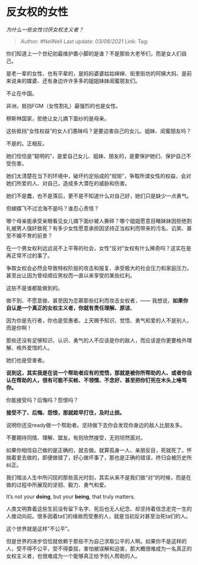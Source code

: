# 反女权的女性
*为什么一些女性讨厌女权主义者？*

> Author: #NellNell 
> Last update: *03/08/2021* 
> Link:
> Tag:  
  
你们知道上一个世纪初最维护裹小脚的是谁？不是那些大老爷们，而是女人们自己。

是老一辈的女性、也有平辈的，是妈妈婆婆姑姑婶婶、街里街坊的阿姨大妈、是前来说亲的媒婆、还有身边许许多多的姐姐妹妹闺蜜朋友们。

不止在中国。

非洲，抵挡FGM（女性割礼）最强烈的也是女性。

穆斯林国家，拒绝让女儿摘下面纱的是母亲。

这些抵挡“女性权益”的女人们愚昧吗？是要迫害自己的女儿、姐妹、闺蜜朋友吗？

不是的。正相反。

她们恰恰是“聪明的”，是爱自己女儿、姐妹、朋友的，是要保护她们、保护自己不受伤害。

她们太清楚在当下的环境中，破坏约定俗成的“规矩”，争取所谓女性的权益，会对她们所爱的人、对自己，造成多大潜在的威胁和伤害。

她们不是蠢，也不是落后，更不是不知道什么对自己好，她们只是缺少一点勇气。

但蝴蝶飞不过沧海不是吗？谁忍心责怪？

哪个母亲能承受亲眼看见女儿摘下面纱被人撕碎？哪个姐姐愿意目睹妹妹因拒绝割礼被男人强奸致死？有多少女性愿意承担因坚持正当权利而带来的污名、讥笑、甚至不婚不育的前景？

在一个男女权利远远说不上平等的社会，女性“反对”女权有什么稀奇吗？这实在是再正常不过的事了。

争取女权会必然会导致特权阶层的攻击和报复、承受极大的社会压力和家庭压力，甚至出让因为曾经顺应男权而一直以来享受的某些红利。

这些不是谁都能做到的。

做不到、不愿意做、甚至因为恋慕那些红利而攻击女权者，—— 我想说，**如果你自认是一个真正的女权主义者，你就有责任理解、原谅**。

因为你是先行者，你也是受惠者。上天赐予知识、觉悟、勇气和爱的人不是别人，而是你啊！

那些还没有足够知识、认识、勇气的人不应该是你的敌人，而应该是你更要格外理解、格外爱惜的人。

她们也是受害者。

**说到这，其实我是在说一个帮助者应有的觉悟，那就是被你所帮助的人、或者你自认在帮助的人，很有可能不买帐、不领情、不念好、甚至把你钉死在木头上唾骂你。**

你能接受吗？后悔吗？怨恨吗？

**接受不了、后悔、怨恨，那就趁早打住，及时止损。**

说明你还没ready做一个帮助者。坚持做下去你会发现你身边的敌人比朋友多。

不要期待同情、理解、盟友。有则欣然接受，无则坦然面对。

如果你相信自己做的是正确的，就去做。就算孤身一人、亲朋反目，死就死了。怀揣着爱去做的，即便做错了，好心做坏事了，那也是正确的错误，终归会被历史所纠正。

我们暗淡人生中所闪现的那些高光时刻，其实从来不是我们做“对”的时候，而是在做的过程中所展现的坚韧、毅力、勇气和爱。

It’s not your **doing**, but your **being**, that truly matters.

人类文明靠着这些生前没有留下名字、死后也无人纪念、却坚持着信念走完一生的人推动向前。很多因着ta们的缘故而受惠的人，就是当初反对甚至治死ta们的人。

这个世界就是这样“不公平”。

但是世界的进步恰恰就依赖于那些不为自己求取公平的人啊。如果你不是这样的人，受不得不公平，受不得委屈，害怕被误解和迫害，那大概很难成为一名真正的女权主义者，也很难成为一个能够真正给予别人帮助的人。